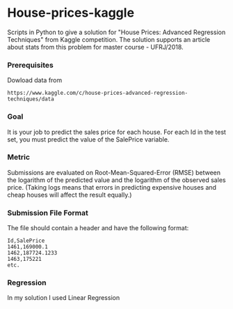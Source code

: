 # House-prices-kaggle
Scripts in Python to give a solution for "House Prices: Advanced Regression Techniques" from Kaggle competition. The solution supports an article about stats from this problem for master course - UFRJ/2018.

### Prerequisites

Dowload data from
```
https://www.kaggle.com/c/house-prices-advanced-regression-techniques/data
```

### Goal
It is your job to predict the sales price for each house. For each Id in the test set, you must predict the value of the SalePrice variable. 

### Metric
Submissions are evaluated on Root-Mean-Squared-Error (RMSE) between the logarithm of the predicted value and the logarithm of the observed sales price. (Taking logs means that errors in predicting expensive houses and cheap houses will affect the result equally.)

### Submission File Format
The file should contain a header and have the following format:
```
Id,SalePrice
1461,169000.1
1462,187724.1233
1463,175221
etc.
```

### Regression

In my solution I used Linear Regression

